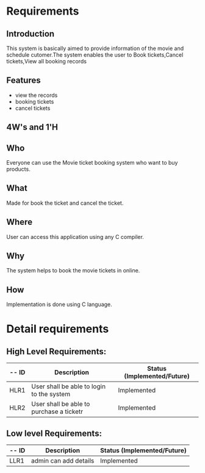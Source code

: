 # Requirements
## Introduction
 This system is basically aimed to provide information of the movie and schedule cutomer.The system enables the user to Book tickets,Cancel tickets,View all booking records
 
## Features
 * view the records
 * booking tickets
 * cancel tickets
 
## 4W's and 1'H
## Who
 Everyone can use the Movie ticket booking system who want to buy products.
## What
 Made for book the ticket and cancel the ticket.
## Where
 User can access this application using any C compiler.
## Why
 The system helps to book the movie tickets in online. 
## How
 Implementation is done using C language.
 
# Detail requirements
## High Level Requirements:
-- ID | Description | Status (Implemented/Future)
----- | ------------|---------------------------
HLR1| User shall be able to login to the system | Implemented
HLR2| User shall be able to purchase a ticketr| Implemented



##  Low level Requirements:
-- ID | Description | Status (Implemented/Future)
----- | ------------|---------------------------
LLR1| admin can add details  | Implemented

 

